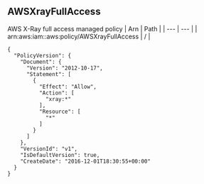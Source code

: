 
## AWSXrayFullAccess
AWS X-Ray full access managed policy
| Arn | Path |
| --- | --- |
| arn:aws:iam::aws:policy/AWSXrayFullAccess | / |
```
{
  "PolicyVersion": {
    "Document": {
      "Version": "2012-10-17",
      "Statement": [
        {
          "Effect": "Allow",
          "Action": [
            "xray:*"
          ],
          "Resource": [
            "*"
          ]
        }
      ]
    },
    "VersionId": "v1",
    "IsDefaultVersion": true,
    "CreateDate": "2016-12-01T18:30:55+00:00"
  }
}
```
